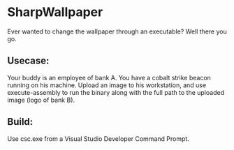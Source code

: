 # SharpWallpaper
Ever wanted to change the wallpaper through an executable? Well there you go.

## Usecase:
Your buddy is an employee of bank A.
You have a cobalt strike beacon running on his machine.
Upload an image to his workstation, and use execute-assembly to run the binary along with the full path to the uploaded image (logo of bank B).

## Build:
Use csc.exe from a Visual Studio Developer Command Prompt.